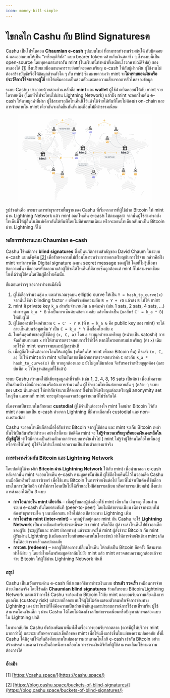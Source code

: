 ```yaml
---
icon: money-bill-simple
---
```


# ไขกลไก Cashu กับ Blind Signaturesฅ

Cashu เป็นโปรโตคอล **Chaumian e‑cash** รูปแบบใหม่ ที่สามารถทำงานร่วมกันได้ กับบิตคอยน์ และออกแบบให้เป็น “เหรียญดิจิทัล” แบบ bearer token คล้ายกับเงินสดจริง ๆ ซึ่งระบบนี้เป็น open-source โดยทุกคนสามารถรัน mint (ในบริบทนี้ทำหน้าที่เหมือนโรงกษาปณ์ดิจิทัล) ของตนเองได้ [\[1\]](https://cashu.space/) ซึ่งเปรียบเสมือนธนาคารรายย่อยที่จะออกเหรียญ e-cash ให้กับผู้ฝากเงิน ผู้ใช้งานไม่ต้องสร้างบัญชีหรือให้ข้อมูลส่วนตัวใด ๆ กับ mint ซึ่งหมายความว่า mint จะ**ไม่ทราบยอดเงินหรือประวัติการใช้จ่ายของผู้ใช้** ทำให้เพิ่มความเป็นส่วนตัวและลดความเสี่ยงจากการรั่วไหลของข้อมูล&#x20;

ระบบ Cashu ประกอบด้วยสองส่วนหลักคือ **mint** และ **wallet** ผู้ใช้ฝากบิตคอยน์ให้กับ mint รายใดรายหนึ่ง (โดยทั่วไปจะโอนไปผ่าน Lightning Network) แล้วฝั่ง mint จะออกโทเค็น e-cash ให้ตามมูลค่าที่ฝาก ผู้ใช้สามารถถือโทเค็นนี้ไว้แล้วใช้จ่ายได้ทันทีโดยไม่ต้องผ่า on-chain และการจ่ายภายใน mint เดียวกันจะเกิดขึ้นทันทีและเกือบไม่มีค่าธรรมเนียม

<figure><img src="../.gitbook/assets/image (18).png" alt=""><figcaption></figcaption></figure>

รูปข้างต้นคือ กระบวนการทำธุรกรรมพื้นฐานของ Cashu  ที่เริ่มจากการที่ผู้ใช้ฝาก Bitcoin ให้ mint ผ่าน Lightning Network แล้ว mint ออกโทเค็น e‑cash ให้ตามมูลค่า จากนั้นผู้ใช้สามารถส่งโทเค็นนี้ให้ผู้อื่นในมินท์เดียวกันได้ทันทีโดยไม่มีค่าธรรมเนียม หรือจะถอนโทเค็นกลับมาเป็น Bitcoin ผ่าน Lightning ก็ได้

### หลักการทำงานแบบ Chaumian e‑cash

Cashu ใช้หลักการ **blind signatures** ซึ่งเป็นนวัตกรรมสำคัญของ David Chaum ในระบบ e-cash แบบดั้งเดิม [\[2\]](https://blog.cashu.space/buckets-of-blind-signatures/) เพื่อรักษาความไม่เชื่อมโยงระหว่างการออกเหรียญกับการใช้จ่าย กล่าวคือฝั่ง mint จะทำการเซ็น Digital signature ลงบน secret message ของผู้ใช้ โดยที่ไม่รู้เนื้อหาข้อความนั้น เมื่อถอดรหัสออกมาแล้วผู้ใช้จะได้โทเค็นที่มีลายเซ็นถูกต้องแต่ mint ก็ไม่สามารถเชื่อมโยงได้ว่าผู้ใช้คนใดเป็นผู้ถือโทเค็นนั้น

ขั้นตอนคร่าวๆ ของการทำงานมีดังนี้

1. ผู้ใช้เลือกจำนวนสุ่ม `x` และคำนวณจุดบน elliptic curve ให้เป็น `Y = hash_to_curve(x)` จากนั้นใช้ค่า blinding factor `r` เพื่อสร้างข้อความลับ `B = Y + rG` แล้วส่ง `B` ไปให้ mint
2. mint มี private key `k_a` สำหรับจำนวนเงิน `a` แต่ละค่า (เช่น 1 sats, 2 sats, 4 sats, …) ทำการคูณ `k_a * B` ซึ่งเป็นการเซ็นต์บนข้อความลับ แล้วคืนค่าเป็น (ผลลัพธ์ `C' = k_a * B`) ให้กับผู้ใช้
3. ผู้ใช้ถอดรหัสโดยคำนวณ `C = C' - r K` (ที่ `K = k_a G` คือ public key ของ mint) จะได้ลายเซ็นต์บนข้อมูลเดิม `Y` เป็น `C = k_a * Y` ซึ่งเชื่อมโยงกับ `x`
4. โทเค็นสุดท้ายของผู้ใช้คือคู่ `(x, C, a)` โดย `a` ระบุมูลค่าของเหรียญ (หน่วยเป็น satoshi) การจัดเก็บหมายเลข `x` ทำให้สามารถตรวจสอบการใช้ซ้ำได้ หากมีใครพยายามนำเหรียญ (ค่า `x`) เดิมมาใช้ซ้ำ mint จะตรวจพบและปฏิเสธทันที
5. เมื่อผู้ถือโทเค็นต้องการโอนให้แก่ผู้อื่น (หรือคืนให้ mint เพื่อขอ Bitcoin คืน) ก็จะส่ง `(x, C, a)` ไปให้ mint แล้ว mint จะยืนยันลายเซ็นด้วยการตรวจสอบว่าค่า `C` ตรงกับ `k_a * hash_to_curve(x)` มั้ย หากถูกต้องและ `x` ยังไม่ถูกใช้มาก่อน จึงรับรองว่าเหรียญถูกต้อง (และบันทึก `x` ไว้ในฐานข้อมูลที่ใช้แล้ว)

ระบบ Cashu กำหนดให้มีเพียงชุดมูลค่าที่จำกัด (เช่น 1, 2, 4, 8, 16 sats เป็นต้น) เพื่อเพิ่มความเป็นส่วนตัว เมื่อมีการถอนหรือต้องการจำนวนอื่น ผู้ใช้จะรวมโทเค็นย่อยหลายอัน ๆ (คล้าย ๆ ระบบของ utxo นั่นแหละ) ให้เท่ากับจำนวนที่ต้องการ ซึ่งช่วยให้เหรียญแต่ละเหรียญมี anonymity set ใหญ่ขึ้น และยากที่ mint จะระบุตัวบุคคลจากข้อมูลจำนวนที่ไม่ซ้ำกันได้

เนื่องจากเป็นระบบในลักษณะ **custodial** ผู้ใช้จำเป็นต้องวางใจ mint โดยฝาก Bitcoin ไว้กับ mint ก่อนแลกเป็น e-cash ต่างจาก Lightning ที่มีทางเลือกทั้ง custodial และ non-custodial&#x20;

Cashu จะออกโทเค็นก็ต่อเมื่อได้รับชำระ Bitcoin จากผู้ใช้ก่อน และ mint จะเก็บ Bitcoin เหล่านั้นไว้เป็นสินทรัพย์สำรอง อย่างไรก็ตาม ข้อดีคือ mint จะ **ไม่รู้จำนวนเหรียญหรือยอดเงินคงเหลือในบัญชีผู้ใช้** ทำให้มีความเป็นส่วนตัวมากกว่าระบบการเงินทั่วไป ( mint ไม่รู้ว่าผู้ใช้คนใดถือโทเค็นอยู่หรือจ่ายให้ใคร) ผู้ใช้จึงได้ประโยชน์จากความเป็นส่วนตัวอย่างแท้จริง

### การทำงานร่วมกับ Bitcoin และ Lightning Network

โดยปกติผู้ใช้จะ **ฝาก Bitcoin ผ่าน Lightning Network** ให้กับ mint เพื่อนำมาออก e‑cash หลังจากนั้น mint จะออกโทเค็น e-cash ตามมูลค่านั้นทันที ผู้ใช้ถือโทเค็นนี้ไว้ในวอลเล็ต Cashu บนมือถือหรือเว็บเบราว์เซอร์ เพื่อใช้แทน Bitcoin ในการจ่ายเงินต่อไป โดยที่ไม่จำเป็นต้องใช้บล็อกเชนในการบันทึกอีก (ทำให้การโอนเป็นไปได้เร็วและไม่มีค่าธรรมเนียม หรือค่าธรรมเนียมต่ำ) ซึ่งแบ่งการส่งออกได้เป็น 3 แบบ

* **การโอนภายใน mint เดียวกัน** – เมื่อผู้รับและผู้ส่งเลือกใช้ mint เดียวกัน เงินจะถูกโอนผ่านระบบ e-cash กันโดยตรงทันที (peer-to-peer) โดยไม่มีค่าธรรมเนียม เนื่องจากระบบไม่ต้องทำธุรกรรมใด ๆ บนบล็อกเชน หรือไม่ต้องเปิดช่องทาง Lightning เพิ่ม
* **การโอนข้าม mint (inter-mint)** – หากผู้รับอยู่คนละ mint กัน Cashu จะใช้ **Lightning Network** เป็นทางเชื่อมสำหรับชำระหนี้ระหว่าง mint หรือก็คือ ผู้ส่งจะส่งโทเค็นไปยังวอลเล็ตของผู้รับ (ระบุผู้รับและ mint ปลายทาง) แล้วระบบจะให้ mint ผู้ส่งชำระ Bitcoin กับ mint ผู้รับผ่าน Lightning (เหมือนการโยกย้ายยอดภายในโครงข่าย) ทำให้การจ่ายเงินข้าม mint เกิดขึ้นได้อย่างรวดเร็วและปลอดภัย
* **การถอน (redeem)** – หากผู้ใช้ต้องการเปลี่ยนโทเค็น ให้กลับเป็น Bitcoin อีกครั้ง ก็สามารถทำได้ง่าย ๆ โดยส่งโทเค็นพร้อมมูลค่ากลับไปยัง mint แล้ว mint ตรวจสอบความถูกต้องแล้วจะจ่าย Bitcoin ให้ผู้ใช้ผ่าน Lightning Network ทันที

### สรุป

Cashu เป็นนวัตกรรมด้าน e-cash ที่นำเสนอวิธีการชำระเงินแบบ **ส่วนตัว รวดเร็ว** เหมือนการจ่ายด้วยเงินสดจริง โดยใช้หลัก **Chaumian blind signatures** ร่วมกับระบบ Bitcoin/Lightning Network และแม้ว่าการใช้ Cashu จะต้องฝาก Bitcoin ไว้กับ mint และยอมรับความเสี่ยงเชิงการดูแลเงิน (custody risk) แต่ระบบก็ออกแบบให้ผู้ใช้ไม่ต้องแสดงตัวตนหรือจัดการช่องทาง Lightning เอง ประโยชน์ที่ได้คือความเป็นส่วนตัวขั้นสูงและประสบการณ์การใช้งานที่ราบรื่น ผู้ใช้สามารถโอนเงินเล็ก ๆ ผ่าน Cashu ได้โดยไม่ต้องกังวลกับค่าธรรมเนียมหรือปัญหาสภาพคล่องแบบใน Lightning ปกติ

ในทางกลับกัน Cashu ยังต้องพัฒนาเพิ่มทั้งในเรื่องการยอมรับจากตลาด (ควรมีผู้ให้บริการ mint มากกว่านี้) และระบบรักษาความน่าเชื่อถือของ mint เพื่อให้แข็งแกร่งขึ้นในแง่ของความปลอดภัย ทั้งนี้ Cashu ได้พิสูจน์ให้เห็นถึงศักยภาพใหม่ของการผสานเทคโนโลยี e-cash เข้ากับ Bitcoin อย่างสร้างสรรค์ และคาดว่าจะเป็นอีกหนึ่งทางเลือกในการชำระเงินดิจิทัลที่ผู้ใช้สามารถเลือกใช้ตามความต้องการได้

### อ้างอิง

\[1] [https://cashu.space/](https://cashu.space/)

\[2] [https://blog.cashu.space/buckets-of-blind-signatures/](https://blog.cashu.space/buckets-of-blind-signatures/)
